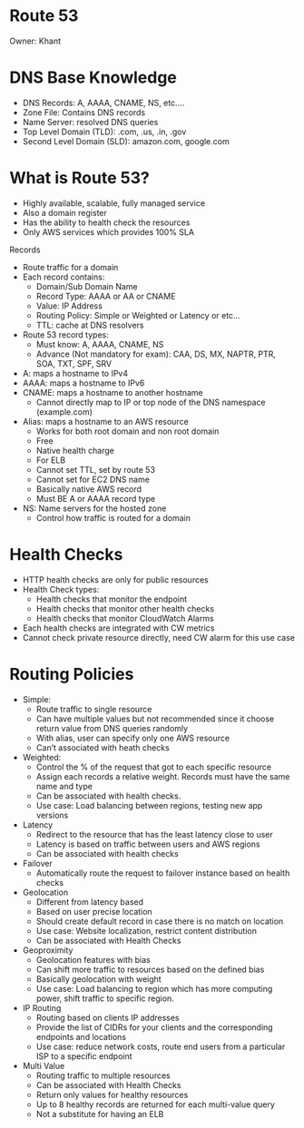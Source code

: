 # Route 53

Owner: Khant

# DNS Base Knowledge

- DNS Records: A, AAAA, CNAME, NS, etc….
- Zone File: Contains DNS records
- Name Server: resolved DNS queries
- Top Level Domain (TLD): .com, .us, .in, .gov
- Second Level Domain (SLD): amazon.com, google.com

# What is Route 53?

- Highly available, scalable, fully managed service
- Also a domain register
- Has the ability to health check the resources
- Only AWS services which provides 100% SLA

Records

- Route traffic for a domain
- Each record contains:
    - Domain/Sub Domain Name
    - Record Type: AAAA or AA or CNAME
    - Value: IP Address
    - Routing Policy: Simple or Weighted or Latency or etc…
    - TTL: cache at DNS resolvers
- Route 53 record types:
    - Must know: A, AAAA, CNAME, NS
    - Advance (Not mandatory for exam): CAA, DS, MX, NAPTR, PTR, SOA, TXT, SPF, SRV
- A: maps a hostname to IPv4
- AAAA: maps a hostname to IPv6
- CNAME: maps a hostname to another hostname
    - Cannot directly map to IP or top node of the DNS namespace (example.com)
- Alias: maps a hostname to an AWS resource
    - Works for both root domain and non root domain
    - Free
    - Native health charge
    - For ELB
    - Cannot set TTL, set by route 53
    - Cannot set for EC2 DNS name
    - Basically native AWS record
    - Must BE A or AAAA record type
- NS: Name servers for the hosted zone
    - Control how traffic is routed for a domain

# Health Checks

- HTTP health checks are only for public resources
- Health Check types:
    - Health checks that monitor the endpoint
    - Health checks that monitor other health checks
    - Health checks that monitor CloudWatch Alarms
- Each health checks are integrated with CW metrics
- Cannot check private resource directly, need CW alarm for this use case

# Routing Policies

- Simple:
    - Route traffic to single resource
    - Can have multiple values but not recommended since it choose return value from DNS queries randomly
    - With alias, user can specify only one AWS resource
    - Can’t associated with heath checks
- Weighted:
    - Control the % of the request that got to each specific resource
    - Assign each records a relative weight. Records must have the same name and type
    - Can be associated with health checks.
    - Use case: Load balancing between regions, testing new app versions
- Latency
    - Redirect to the resource that has the least latency close to user
    - Latency is based on traffic between users and AWS regions
    - Can be associated with health checks
- Failover
    - Automatically route the request to failover instance based on health checks
- Geolocation
    - Different from latency based
    - Based on user precise location
    - Should create default record in case there is no match on location
    - Use case: Website localization, restrict content distribution
    - Can be associated with Health Checks
- Geoproximity
    - Geolocation features with bias
    - Can shift more traffic to resources based on the defined bias
    - Basically geolocation with weight
    - Use case: Load balancing to region which has more computing power, shift traffic to specific region.
- IP Routing
    - Routing based on clients IP addresses
    - Provide the list of CIDRs for your clients and the corresponding endpoints and locations
    - Use case: reduce network costs, route end users from a particular ISP to a specific endpoint
- Multi Value
    - Routing traffic to multiple resources
    - Can be associated with Health Checks
    - Return only values for healthy resources
    - Up to 8 healthy records are returned for each multi-value query
    - Not a substitute for having an ELB